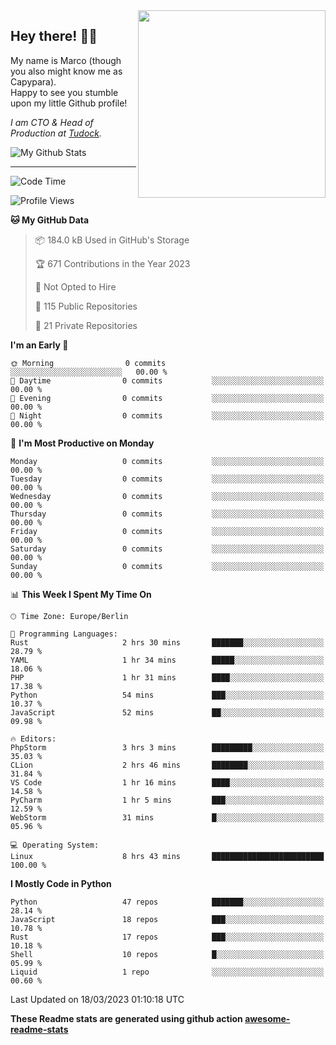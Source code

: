 <img src="https://capypara.de/para_logo.png?a=13" align="right" width="300">

## Hey there! 👋🙃
My name is Marco (though you also might know me as Capypara).  
Happy to see you stumble upon my little Github profile!

*I am CTO & Head of Production at <a href="http://tudock.de">Tudock</a>.*


![My Github Stats](https://github-readme-stats.vercel.app/api?username=theCapypara&show_icons=true&title_color=8ea106&text_color=ffffff&icon_color=8ea106&bg_color=2F343F&hide_border=1)

---
<!--START_SECTION:waka-->
![Code Time](http://img.shields.io/badge/Code%20Time-2%2C240%20hrs%204%20mins-blue)

![Profile Views](http://img.shields.io/badge/Profile%20Views-2-blue)

**🐱 My GitHub Data** 

> 📦 184.0 kB Used in GitHub's Storage 
 > 
> 🏆 671 Contributions in the Year 2023
 > 
> 🚫 Not Opted to Hire
 > 
> 📜 115 Public Repositories 
 > 
> 🔑 21 Private Repositories 
 > 
**I'm an Early 🐤** 

```text
🌞 Morning                0 commits           ░░░░░░░░░░░░░░░░░░░░░░░░░   00.00 % 
🌆 Daytime                0 commits           ░░░░░░░░░░░░░░░░░░░░░░░░░   00.00 % 
🌃 Evening                0 commits           ░░░░░░░░░░░░░░░░░░░░░░░░░   00.00 % 
🌙 Night                  0 commits           ░░░░░░░░░░░░░░░░░░░░░░░░░   00.00 % 
```
📅 **I'm Most Productive on Monday** 

```text
Monday                   0 commits           ░░░░░░░░░░░░░░░░░░░░░░░░░   00.00 % 
Tuesday                  0 commits           ░░░░░░░░░░░░░░░░░░░░░░░░░   00.00 % 
Wednesday                0 commits           ░░░░░░░░░░░░░░░░░░░░░░░░░   00.00 % 
Thursday                 0 commits           ░░░░░░░░░░░░░░░░░░░░░░░░░   00.00 % 
Friday                   0 commits           ░░░░░░░░░░░░░░░░░░░░░░░░░   00.00 % 
Saturday                 0 commits           ░░░░░░░░░░░░░░░░░░░░░░░░░   00.00 % 
Sunday                   0 commits           ░░░░░░░░░░░░░░░░░░░░░░░░░   00.00 % 
```


📊 **This Week I Spent My Time On** 

```text
🕑︎ Time Zone: Europe/Berlin

💬 Programming Languages: 
Rust                     2 hrs 30 mins       ███████░░░░░░░░░░░░░░░░░░   28.79 % 
YAML                     1 hr 34 mins        █████░░░░░░░░░░░░░░░░░░░░   18.06 % 
PHP                      1 hr 31 mins        ████░░░░░░░░░░░░░░░░░░░░░   17.38 % 
Python                   54 mins             ███░░░░░░░░░░░░░░░░░░░░░░   10.37 % 
JavaScript               52 mins             ██░░░░░░░░░░░░░░░░░░░░░░░   09.98 % 

🔥 Editors: 
PhpStorm                 3 hrs 3 mins        █████████░░░░░░░░░░░░░░░░   35.03 % 
CLion                    2 hrs 46 mins       ████████░░░░░░░░░░░░░░░░░   31.84 % 
VS Code                  1 hr 16 mins        ████░░░░░░░░░░░░░░░░░░░░░   14.58 % 
PyCharm                  1 hr 5 mins         ███░░░░░░░░░░░░░░░░░░░░░░   12.59 % 
WebStorm                 31 mins             █░░░░░░░░░░░░░░░░░░░░░░░░   05.96 % 

💻 Operating System: 
Linux                    8 hrs 43 mins       █████████████████████████   100.00 % 
```

**I Mostly Code in Python** 

```text
Python                   47 repos            ███████░░░░░░░░░░░░░░░░░░   28.14 % 
JavaScript               18 repos            ███░░░░░░░░░░░░░░░░░░░░░░   10.78 % 
Rust                     17 repos            ███░░░░░░░░░░░░░░░░░░░░░░   10.18 % 
Shell                    10 repos            █░░░░░░░░░░░░░░░░░░░░░░░░   05.99 % 
Liquid                   1 repo              ░░░░░░░░░░░░░░░░░░░░░░░░░   00.60 % 
```




 Last Updated on 18/03/2023 01:10:18 UTC
<!--END_SECTION:waka-->

**These Readme stats are generated using github action [awesome-readme-stats](https://github.com/anmol098/waka-readme-stats)**
